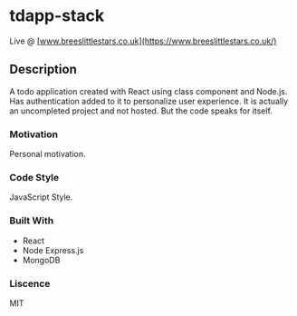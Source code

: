 # tdapp-stack

Live @ [www.breeslittlestars.co.uk](https://www.breeslittlestars.co.uk/)

## Description
A todo application created with React using class component and Node.js. Has authentication added to it to personalize user experience. It is actually an uncompleted project and not hosted. But the code speaks for itself.

### Motivation
Personal motivation.

### Code Style
JavaScript Style.

### Built With
+ React
+ Node Express.js
+ MongoDB


### Liscence
MIT




